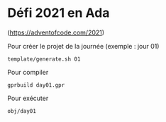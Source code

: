 # Défi 2021 en Ada 
(https://adventofcode.com/2021)

Pour créer le projet de la journée (exemple : jour 01)
```
template/generate.sh 01
```

Pour compiler
```
gprbuild day01.gpr
```

Pour exécuter
```
obj/day01
```
